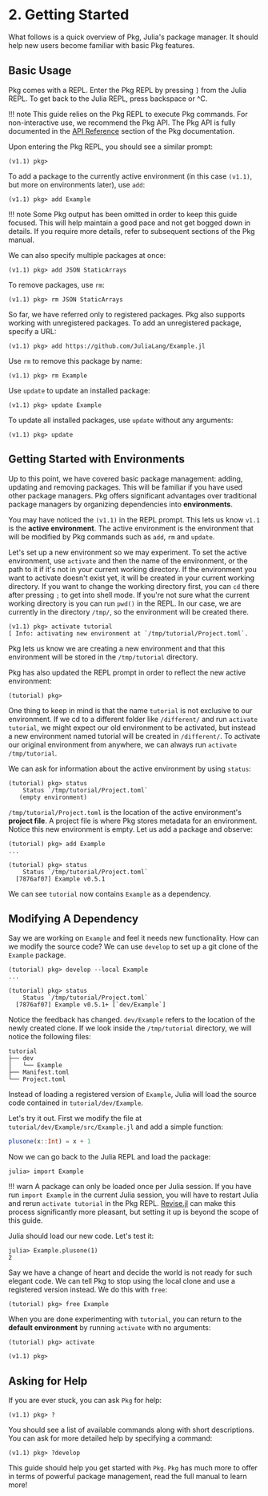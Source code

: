 # **2.** Getting Started

What follows is a quick overview of Pkg, Julia's package manager.
It should help new users become familiar with basic Pkg features.

## Basic Usage

Pkg comes with a REPL.
Enter the Pkg REPL by pressing `]` from the Julia REPL.
To get back to the Julia REPL, press backspace or ^C.

!!! note
    This guide relies on the Pkg REPL to execute Pkg commands.
    For non-interactive use, we recommend the Pkg API.
    The Pkg API is fully documented in the [API Reference](@ref) section of the Pkg documentation.

Upon entering the Pkg REPL, you should see a similar prompt:

```julia-repl
(v1.1) pkg>
```

To add a package to the currently active environment (in this case `(v1.1)`, but more on environments later), use `add`:

```julia-repl
(v1.1) pkg> add Example
```

!!! note
    Some Pkg output has been omitted in order to keep this guide focused.
    This will help maintain a good pace and not get bogged down in details.
    If you require more details, refer to subsequent sections of the Pkg manual.

We can also specify multiple packages at once:

```julia-repl
(v1.1) pkg> add JSON StaticArrays
```

To remove packages, use `rm`:

```julia-repl
(v1.1) pkg> rm JSON StaticArrays
```

So far, we have referred only to registered packages.
Pkg also supports working with unregistered packages.
To add an unregistered package, specify a URL:

```julia-repl
(v1.1) pkg> add https://github.com/JuliaLang/Example.jl
```

Use `rm` to remove this package by name:

```julia-repl
(v1.1) pkg> rm Example
```

Use `update` to update an installed package:

```julia-repl
(v1.1) pkg> update Example
```

To update all installed packages, use `update` without any arguments:

```julia-repl
(v1.1) pkg> update
```

## Getting Started with Environments

Up to this point, we have covered basic package management: adding, updating and removing packages.
This will be familiar if you have used other package managers.
Pkg offers significant advantages over traditional package managers
by organizing dependencies into **environments**.

You may have noticed the `(v1.1)` in the REPL prompt.
This lets us know `v1.1` is the **active environment**.
The active environment is the environment that will be modified by Pkg commands such as `add`, `rm` and `update`.

Let's set up a new environment so we may experiment.
To set the active environment, use `activate` and then the name of the environment, or the path to it
if it's not in your current working directory.
If the environment you want to activate doesn't exist yet, it will be created in your current working directory.
If you want to change the working directory first, you can `cd` there after pressing `;` to get into shell mode.
If you're not sure what the current working directory is you can run `pwd()` in the REPL.
In our case, we are currently in the directory `/tmp/`, so the environment will be created there.

```julia-repl
(v1.1) pkg> activate tutorial
[ Info: activating new environment at `/tmp/tutorial/Project.toml`.
```

Pkg lets us know we are creating a new environment and that this environment
will be stored in the `/tmp/tutorial` directory.

Pkg has also updated the REPL prompt in order to reflect the new
active environment:

```julia-repl
(tutorial) pkg>
```

One thing to keep in mind is that the name `tutorial` is not exclusive to our environment.
If we cd to a different folder like `/different/` and run `activate tutorial`, we might expect our old environment
to be activated, but instead a new environment named tutorial will be created in `/different/`.
To activate our original environment from anywhere, we can always run `activate /tmp/tutorial`.

We can ask for information about the active environment by using `status`:

```julia-repl
(tutorial) pkg> status
    Status `/tmp/tutorial/Project.toml`
   (empty environment)
```

`/tmp/tutorial/Project.toml` is the location of the active environment's **project file**.
A project file is where Pkg stores metadata for an environment.
Notice this new environment is empty.
Let us add a package and observe:

```julia-repl
(tutorial) pkg> add Example
...

(tutorial) pkg> status
    Status `/tmp/tutorial/Project.toml`
  [7876af07] Example v0.5.1
```

We can see `tutorial` now contains `Example` as a dependency.

## Modifying A Dependency

Say we are working on `Example` and feel it needs new functionality.
How can we modify the source code?
We can use `develop` to set up a git clone of the `Example` package.

```julia-repl
(tutorial) pkg> develop --local Example
...

(tutorial) pkg> status
    Status `/tmp/tutorial/Project.toml`
  [7876af07] Example v0.5.1+ [`dev/Example`]
```

Notice the feedback has changed.
`dev/Example` refers to the location of the newly created clone.
If we look inside the `/tmp/tutorial` directory, we will notice the following files:

```
tutorial
├── dev
│   └── Example
├── Manifest.toml
└── Project.toml
```

Instead of loading a registered version of `Example`,
Julia will load the source code contained in `tutorial/dev/Example`.

Let's try it out.
First we modify the file at `tutorial/dev/Example/src/Example.jl` and add a simple function:

```julia
plusone(x::Int) = x + 1
```

Now we can go back to the Julia REPL and load the package:

```julia-repl
julia> import Example
```

!!! warn
    A package can only be loaded once per Julia session.
    If you have run `import Example` in the current Julia session, you will
    have to restart Julia and rerun `activate tutorial` in the Pkg REPL.
    [Revise.jl](https://github.com/timholy/Revise.jl/) can make this process
    significantly more pleasant, but setting it up is beyond the scope of this guide.

Julia should load our new code. Let's test it:

```julia-repl
julia> Example.plusone(1)
2
```

Say we have a change of heart and decide the world is not ready for such elegant code.
We can tell Pkg to stop using the local clone and use a registered version instead.
We do this with `free`:

```julia-repl
(tutorial) pkg> free Example
```

When you are done experimenting with `tutorial`, you can return to the **default
environment** by running `activate` with no arguments:

```julia-repl
(tutorial) pkg> activate

(v1.1) pkg>
```

## Asking for Help

If you are ever stuck, you can ask `Pkg` for help:

```julia-repl
(v1.1) pkg> ?
```

You should see a list of available commands along with short descriptions.
You can ask for more detailed help by specifying a command:

```julia-repl
(v1.1) pkg> ?develop
```

This guide should help you get started with `Pkg`.
`Pkg` has much more to offer in terms of powerful package management,
read the full manual to learn more!
